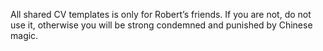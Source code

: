 All shared CV templates is only for Robert’s friends. If you are not, do not use it, otherwise you will be strong condemned and punished by Chinese magic.
